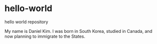 # hello-world
hello world repository

My name is Daniel Kim. I was born in South Korea, studied in Canada, and now planning to immigrate to the States.
